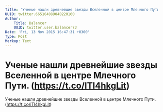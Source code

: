 ```yaml
---
Title: 'Ученые нашли древнейшие звезды Вселенной в центре Млечного Пути. (https://t.co/ITl4hkgLit)'
UUID: twitter.665164089040220160
Author:
    Title: Balancer
    UUID: twitter.user.balancer73
Date: 'Fri, 13 Nov 2015 16:47:31 +0300'
Type: Post
Markup: Text
---
```


# Ученые нашли древнейшие звезды Вселенной в центре Млечного Пути. (https://t.co/ITl4hkgLit)

Ученые нашли древнейшие звезды Вселенной в центре Млечного
Пути. (https://t.co/ITl4hkgLit)